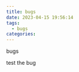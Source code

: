 ```yaml
---
title: bugs
date: 2023-04-15 19:56:14
tags: 
  - bugs
categories:
---
```

bugs
<!-- more -->

test the bug